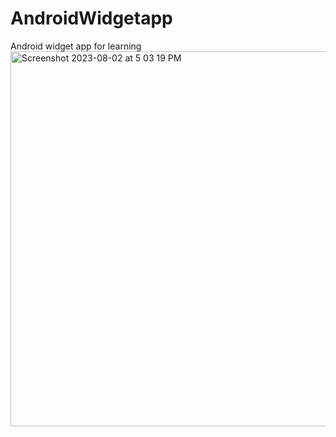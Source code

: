 # AndroidWidgetapp
Android widget app for learning
<img width="600" alt="Screenshot 2023-08-02 at 5 03 19 PM" src="https://github.com/shobhakartiwari/AndroidWidgetapp/assets/13196077/ea491ee0-7d09-48bb-815f-57d876cebf90">
